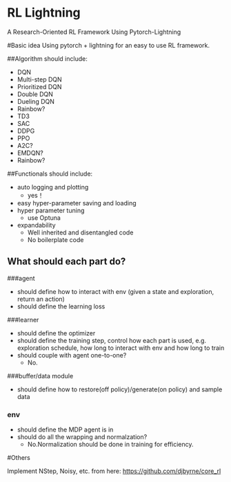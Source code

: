 # RL Lightning
A Research-Oriented RL Framework Using Pytorch-Lightning

#Basic idea
Using pytorch + lightning for an easy to use RL framework.

##Algorithm should include:
- DQN
- Multi-step DQN
- Prioritized DQN
- Double DQN
- Dueling DQN
- Rainbow?
- TD3
- SAC
- DDPG
- PPO
- A2C?
- EMDQN?
- Rainbow?



##Functionals should include:

- auto logging and plotting
  - yes！
- easy hyper-parameter saving and loading
- hyper parameter tuning
  - use Optuna
- expandability
  - Well inherited and disentangled code 
  - No boilerplate code 


## What should each part do?

###agent
- should define how to interact with env (given a state and exploration, return an action)
- should define the learning loss

[//]: <> (should know which state it is in?Yes.)

###learner
- should define the optimizer
- should define the training step, control how each part is used, e.g. exploration schedule, how long to interact with env and how long to train
- should couple with agent one-to-one?
  - No.

###buffer/data module
- should define how to restore(off policy)/generate(on policy) and sample data

### env
- should define the MDP agent is in
- should do all the wrapping and normalzation?
  - No.Normalization should be done in training for efficiency.

#Others

Implement NStep, Noisy, etc. from here:
https://github.com/djbyrne/core_rl
